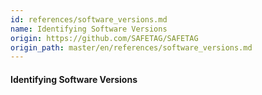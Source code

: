 ```yaml
---
id: references/software_versions.md
name: Identifying Software Versions
origin: https://github.com/SAFETAG/SAFETAG
origin_path: master/en/references/software_versions.md
---
```


#### Identifying Software Versions




